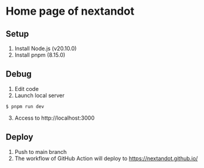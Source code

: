 # Home page of nextandot
## Setup
1. Install Node.js (v20.10.0)
1. Install pnpm (8.15.0)

## Debug
1. Edit code
2. Launch local server

```
$ pnpm run dev
```

3. Access to http://localhost:3000

## Deploy
1. Push to main branch
2. The workflow of GitHub Action will deploy to https://nextandot.github.io/
